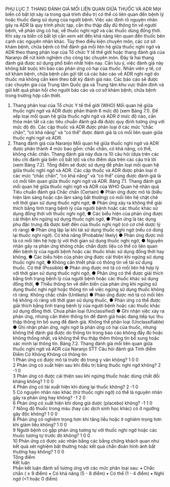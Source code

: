 PHỤ LỤC 7. THANG ĐÁNH GIÁ MỐI LIÊN QUAN GIỮA THUỐC VÀ ADR
Một biến cố bất lợi xảy ra trong quá trình điều trị có thể có liên quan đến bệnh lý hoặc thuốc đang sử dụng của người bệnh. Việc xác định rõ nguyên nhân gây ra ADR là quy trình phức tạp, cần thu thập đầy đủ thông tin về người bệnh, về phản ứng có hại, về thuốc nghi ngờ và các thuốc dùng đồng thời. Khi xảy ra biến cố bất lợi cần xem xét đến khả năng liên quan đến thuốc bên cạnh các nguyên nhân khác. Tùy theo điều kiện chuyên môn, các cơ sở khám bệnh, chữa bệnh có thể đánh giá mối liên hệ giữa thuốc nghi ngờ và ADR theo thang phân loại của Tổ chức Y tế thế giới hoặc thang đánh giá của Naranjo để rút kinh nghiệm cho công tác chuyên môn. Đây là hai thang đánh giá được sử dụng phổ biến nhất hiện nay. Cần lưu ý, việc đánh giá này không bắt buộc khi báo cáo phản ứng có hại của thuốc. Nhân viên y tế, cơ sở khám bệnh, chữa bệnh cần gửi tất cả các báo cáo về ADR nghi ngờ do thuốc mà không cần kèm theo bất kỳ đánh giá nào. Các báo cáo sẽ được các chuyên gia của Trung tâm Quốc gia và Trung tâm khu vực thẩm định và gửi kết quả phản hồi cho người báo cáo và cơ sở khám bệnh, chữa bệnh trong trường hợp cần thiết.
1. Thang phân loại của Tổ chức Y tế thế giới (WHO)
Mối quan hệ giữa thuốc nghi ngờ và ADR được phân thành 6 mức độ (xem Bảng 7.1). Để xếp loại mối quan hệ giữa thuốc nghi ngờ và ADR ở mức độ nào, cần thỏa mãn tất cả các tiêu chuẩn đánh giá đã được quy định tương ứng với mức độ đó. Các cặp thuốc và ADR được phân loại ở các mức “chắc chắn”, “có khả năng” và “có thể” được đánh giá là có mối liên quan giữa thuốc nghi ngờ và ADR.
2. Thang đánh giá của Naranjo
Mối quan hệ giữa thuốc nghi ngờ và ADR được phân thành 4 mức bao gồm: chắc chắn, có khả năng, có thể, không chắc chắn. Thang đánh giá này đưa ra 10 câu hỏi (dựa trên các tiêu chí đánh giá biến cố bất lợi) và cho điểm dựa trên các câu trả lời (xem Bảng 7.2). Tổng điểm sẽ được sử dụng để phân loại mối quan hệ giữa thuốc nghi ngờ và ADR. Các cặp thuốc và ADR được phân loại ở các mức “chắc chắn”, “có khả năng” và “có thể” cũng được đánh giá là có mối liên quan giữa thuốc nghi ngờ và ADR.
Bảng 7.1. Thang đánh giá mối quan hệ giữa thuốc nghi ngờ và ADR của WHO
Quan hệ nhân quả	Tiêu chuẩn đánh giá
Chắc chắn
(Certain)	● Phản ứng được mô tả (biểu hiện lâm sàng hoặc cận lâm sàng bất thường) có mối liên hệ chặt chẽ với thời gian sử dụng thuốc nghi ngờ,
● Phản ứng xảy ra không thể giải thích bằng tình trạng bệnh lý của người bệnh hoặc các thuốc khác sử dụng đồng thời với thuốc nghi ngờ,
● Các biểu hiện của phản ứng được cải thiện khi ngừng sử dụng thuốc nghi ngờ,
● Phản ứng là tác dụng phụ đặc trưng đã được biết đến của thuốc nghi ngờ (có cơ chế dược lý rõ ràng)
● Phản ứng lặp lại khi tái sử dụng thuốc nghi ngờ (nếu có dùng lại thuốc nghi ngờ).
Có khả năng
(Probable/ likely)	● Phản ứng được mô tả có mối liên hệ hợp lý với thời gian sử dụng thuốc nghi ngờ,
● Nguyên nhân gây ra phản ứng không chắc chắn được liệu có thể có liên quan đến bệnh lý của người bệnh hoặc các thuốc khác sử dụng đồng thời hay không,
● Các biểu hiện của phản ứng được cải thiện khi ngừng sử dụng thuốc nghi ngờ,
● Không cần thiết phải có thông tin về tái sử dụng thuốc.
Có thể
(Possible)	● Phản ứng được mô tả có mối liên hệ hợp lý với thời gian sử dụng thuốc nghi ngờ,
● Phản ứng có thể được giải thích bằng tình trạng bệnh lý của người bệnh hoặc các thuốc khác sử dụng đồng thời,
● Thiếu thông tin về diễn biến của phản ứng khi ngừng sử dụng thuốc nghi ngờ hoặc thông tin về việc ngừng sử dụng thuốc không rõ ràng.
Không chắc chắn
(Unlikely)	● Phản ứng được mô tả có mối liên hệ không rõ ràng với thời gian sử dụng thuốc,
● Phản ứng có thể được giải thích bằng tình trạng bệnh lý của người bệnh hoặc các thuốc khác sử dụng đồng thời.
Chưa phân loại
(Unclassified)	● Ghi nhận việc xảy ra phản ứng, nhưng cần thêm thông tin để đánh giá hoặc đang tiếp tục thu thập thông tin bổ sung để đánh giá.
Không thể phân loại
(Unclassifiable)	● Ghi nhận phản ứng, nghi ngờ là phản ứng có hại của thuốc, nhưng không thể đánh giá được do thông tin trong báo cáo không đầy đủ hoặc không thống nhất, và không thể thu thập thêm thông tin bổ sung hoặc xác minh lại thông tin.
Bảng 7.2. Thang đánh giá mối liên quan giữa thuốc nghi ngờ và ADR của Naranjo
STT	Câu hỏi đánh giá	Tính điểm	Điểm
		Có	Không	Không có thông tin	
1	Phản ứng có được mô tả trước đó trong y văn không?	1	0	0	
2	Phản ứng có xuất hiện sau khi điều trị bằng thuốc nghi ngờ không?	2	-1	0	
3	Phản ứng có được cải thiện sau khi ngừng thuốc hoặc dùng chất đối kháng không?	1	0	0	
4	Phản ứng có tái xuất hiện khi dùng lại thuốc không?	2	-1	0	
5	Có nguyên nhân nào khác (trừ thuốc nghi ngờ) có thể là nguyên nhân gây ra phản ứng hay không?	-1	2	0	
6	Phản ứng có xuất hiện khi dùng giả dược (placebo) không?	-1	1	0	
7	Nồng độ thuốc trong máu (hay các dịch sinh học khác) có ở ngưỡng gây độc không?	1	0	0	
8	Phản ứng có nghiêm trọng hơn khi tăng liều hoặc ít nghiêm trọng hơn khi giảm liều không?	1	0	0	
9	Người bệnh có gặp phản ứng tương tự với thuốc nghi ngờ hoặc các thuốc tương tự trước đó không?	1	0	0	
10	Phản ứng có được xác nhận bằng các bằng chứng khách quan như kết quả xét nghiệm bất thường hoặc kết quả chẩn đoán hình ảnh bất thường hay không?	1	0	0	
Tổng điểm	
Kết luận	
Phần kết luận đánh số tương ứng với các mức phân loại sau:
▪ Chắc chắn ( ≥ 9 điểm)
▪ Có khả năng (5 - 8 điểm)
▪ Có thể (1 - 4 điểm)
▪ Nghi ngờ (<1 hoặc 0 điểm)
